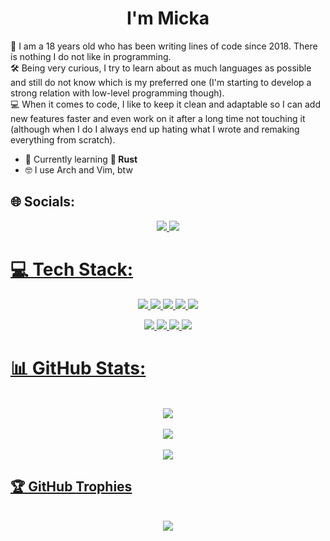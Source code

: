 <h1 align="center">I'm Micka</h1>
<p>
  👋 I am a 18 years old who has been writing lines of code since 2018. There is nothing I do not like in programming. <br>
  🛠️ Being very curious, I try to learn about as much languages as possible and still do not know which is my preferred one (I'm starting to develop a strong relation with low-level programming though). <br>
  💻 When it comes to code, I like to keep it clean and adaptable so I can add new features faster and even work on it after a long time not touching it (although when I do I always end up hating what I wrote and remaking everything from scratch).<br>
</p>

- 🌱 Currently learning **🦀 Rust**
- 🤓 I use Arch and Vim, btw

## 🌐 Socials:
<p align="center">
    <a href="https://www.linkedin.com/in/mickadaoud/"><img src="https://ziadoua.github.io/m3-Markdown-Badges/badges/LinkedIn/linkedin3.svg">
    <a href="mailto:micka.daoud@epitech.eu"><img src="https://ziadoua.github.io/m3-Markdown-Badges/badges/Mail/mail3.svg">
</p>

# 💻 Tech Stack:
<p align="center">
    <img src=https://ziadoua.github.io/m3-Markdown-Badges/badges/C/c3.svg>
    <img src=https://ziadoua.github.io/m3-Markdown-Badges/badges/C++/c++3.svg>
    <img src=https://ziadoua.github.io/m3-Markdown-Badges/badges/Rust/rust3.svg>
    <img src=https://ziadoua.github.io/m3-Markdown-Badges/badges/Python/python3.svg>
    <img src=https://ziadoua.github.io/m3-Markdown-Badges/badges/Shell/shell3.svg>
</p>
<p align="center">
    <img src=https://ziadoua.github.io/m3-Markdown-Badges/badges/CSS/css3.svg>
    <img src=https://ziadoua.github.io/m3-Markdown-Badges/badges/HTML/html3.svg>
    <img src=https://ziadoua.github.io/m3-Markdown-Badges/badges/Javascript/javascript3.svg>
    <img src=https://ziadoua.github.io/m3-Markdown-Badges/badges/Vue/vue3.svg>
</p>


# 📊 GitHub Stats:
<p align="center">
    <br><img src="https://github-readme-stats.vercel.app/api?username=MCK-D&show_icons=true&theme=tokyonight&hide_border=true&bg_color=00000000"><br/>
    <br><img src="https://streak-stats.demolab.com?user=MCK-D&theme=tokyonight&hide_border=true&date_format=j%20M%5B%20Y%5D&exclude_days=Sun%2CSat&card_width=500&bg_color=0000000"><br/>
    <br><img src="https://github-readme-stats.vercel.app/api/top-langs/?username=MCK-D&theme=tokyonight&hide_border=true&include_all_commits=true&count_private=true&layout=compact&bg_color=00000000"><br/>
</p>

## 🏆 GitHub Trophies
<p align="center">
    <br><img src="https://github-profile-trophy.vercel.app/?username=MCK-D&theme=tokyonight&no-bg=true&no-frame=true"><br/>
</p>